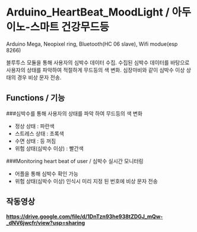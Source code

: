 # Arduino_HeartBeat_MoodLight / 아두이노-스마트 건강무드등
Arduino Mega, Neopixel ring, Bluetooth(HC 06 slave), Wifi modue(esp 8266)

블루투스 모듈을 통해 사용자의 심박수 데이터 수집.
수집된 심박수 데이터를 바탕으로 사용자의 상태를 파악하여 적절하게 무드등의 색 변화.
심장마비와 같이 심박수 이상 상태의 경우 비상 문자 전송.

## Functions / 기능
###심박수를 통해 사용자의 상태를 파악 하여 무드등의 색 변화
* 정상 상태 : 파란색
* 스트레스 상태 : 초록색
* 수면 상태 : 등 꺼짐
* 위험 상태(심박수 이상) : 빨간색

###Monitoring heart beat of user / 심박수 실시간 모니터링
* 어플을 통해  심박수 확인 가능
* 위험 상태(심박수 이상) 인식시 미리 지정 된 번호에 비상 문자 전송

## 작동영상
**https://drive.google.com/file/d/1DnTzn93he938tZDGJ_mQw-_dNV6jwcfr/view?usp=sharing**

